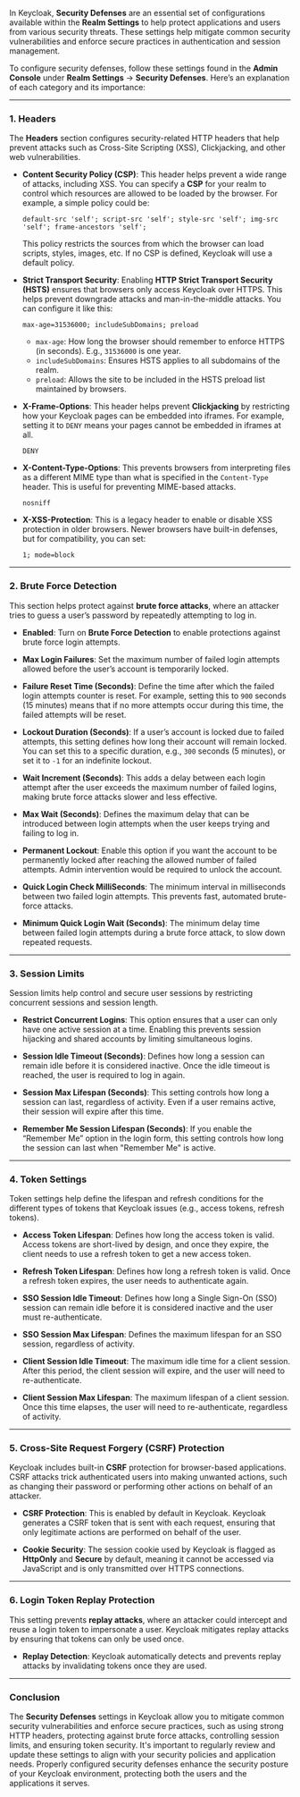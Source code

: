 In Keycloak, **Security Defenses** are an essential set of configurations available within the **Realm Settings** to help protect applications and users from various security threats. These settings help mitigate common security vulnerabilities and enforce secure practices in authentication and session management.

To configure security defenses, follow these settings found in the **Admin Console** under **Realm Settings** → **Security Defenses**. Here’s an explanation of each category and its importance:

---

### 1. **Headers**
The **Headers** section configures security-related HTTP headers that help prevent attacks such as Cross-Site Scripting (XSS), Clickjacking, and other web vulnerabilities.

- **Content Security Policy (CSP)**: This header helps prevent a wide range of attacks, including XSS. You can specify a **CSP** for your realm to control which resources are allowed to be loaded by the browser. For example, a simple policy could be:

  ```text
  default-src 'self'; script-src 'self'; style-src 'self'; img-src 'self'; frame-ancestors 'self';
  ```

  This policy restricts the sources from which the browser can load scripts, styles, images, etc. If no CSP is defined, Keycloak will use a default policy.

- **Strict Transport Security**: Enabling **HTTP Strict Transport Security (HSTS)** ensures that browsers only access Keycloak over HTTPS. This helps prevent downgrade attacks and man-in-the-middle attacks. You can configure it like this:

  ```text
  max-age=31536000; includeSubDomains; preload
  ```

    - `max-age`: How long the browser should remember to enforce HTTPS (in seconds). E.g., `31536000` is one year.
    - `includeSubDomains`: Ensures HSTS applies to all subdomains of the realm.
    - `preload`: Allows the site to be included in the HSTS preload list maintained by browsers.

- **X-Frame-Options**: This header helps prevent **Clickjacking** by restricting how your Keycloak pages can be embedded into iframes. For example, setting it to `DENY` means your pages cannot be embedded in iframes at all.

  ```text
  DENY
  ```

- **X-Content-Type-Options**: This prevents browsers from interpreting files as a different MIME type than what is specified in the `Content-Type` header. This is useful for preventing MIME-based attacks.

  ```text
  nosniff
  ```

- **X-XSS-Protection**: This is a legacy header to enable or disable XSS protection in older browsers. Newer browsers have built-in defenses, but for compatibility, you can set:

  ```text
  1; mode=block
  ```

---

### 2. **Brute Force Detection**
This section helps protect against **brute force attacks**, where an attacker tries to guess a user’s password by repeatedly attempting to log in.

- **Enabled**: Turn on **Brute Force Detection** to enable protections against brute force login attempts.

- **Max Login Failures**: Set the maximum number of failed login attempts allowed before the user’s account is temporarily locked.

- **Failure Reset Time (Seconds)**: Define the time after which the failed login attempts counter is reset. For example, setting this to `900` seconds (15 minutes) means that if no more attempts occur during this time, the failed attempts will be reset.

- **Lockout Duration (Seconds)**: If a user’s account is locked due to failed attempts, this setting defines how long their account will remain locked. You can set this to a specific duration, e.g., `300` seconds (5 minutes), or set it to `-1` for an indefinite lockout.

- **Wait Increment (Seconds)**: This adds a delay between each login attempt after the user exceeds the maximum number of failed logins, making brute force attacks slower and less effective.

- **Max Wait (Seconds)**: Defines the maximum delay that can be introduced between login attempts when the user keeps trying and failing to log in.

- **Permanent Lockout**: Enable this option if you want the account to be permanently locked after reaching the allowed number of failed attempts. Admin intervention would be required to unlock the account.

- **Quick Login Check MilliSeconds**: The minimum interval in milliseconds between two failed login attempts. This prevents fast, automated brute-force attacks.

- **Minimum Quick Login Wait (Seconds)**: The minimum delay time between failed login attempts during a brute force attack, to slow down repeated requests.

---

### 3. **Session Limits**
Session limits help control and secure user sessions by restricting concurrent sessions and session length.

- **Restrict Concurrent Logins**: This option ensures that a user can only have one active session at a time. Enabling this prevents session hijacking and shared accounts by limiting simultaneous logins.

- **Session Idle Timeout (Seconds)**: Defines how long a session can remain idle before it is considered inactive. Once the idle timeout is reached, the user is required to log in again.

- **Session Max Lifespan (Seconds)**: This setting controls how long a session can last, regardless of activity. Even if a user remains active, their session will expire after this time.

- **Remember Me Session Lifespan (Seconds)**: If you enable the “Remember Me” option in the login form, this setting controls how long the session can last when "Remember Me" is active.

---

### 4. **Token Settings**
Token settings help define the lifespan and refresh conditions for the different types of tokens that Keycloak issues (e.g., access tokens, refresh tokens).

- **Access Token Lifespan**: Defines how long the access token is valid. Access tokens are short-lived by design, and once they expire, the client needs to use a refresh token to get a new access token.

- **Refresh Token Lifespan**: Defines how long a refresh token is valid. Once a refresh token expires, the user needs to authenticate again.

- **SSO Session Idle Timeout**: Defines how long a Single Sign-On (SSO) session can remain idle before it is considered inactive and the user must re-authenticate.

- **SSO Session Max Lifespan**: Defines the maximum lifespan for an SSO session, regardless of activity.

- **Client Session Idle Timeout**: The maximum idle time for a client session. After this period, the client session will expire, and the user will need to re-authenticate.

- **Client Session Max Lifespan**: The maximum lifespan of a client session. Once this time elapses, the user will need to re-authenticate, regardless of activity.

---

### 5. **Cross-Site Request Forgery (CSRF) Protection**
Keycloak includes built-in **CSRF** protection for browser-based applications. CSRF attacks trick authenticated users into making unwanted actions, such as changing their password or performing other actions on behalf of an attacker.

- **CSRF Protection**: This is enabled by default in Keycloak. Keycloak generates a CSRF token that is sent with each request, ensuring that only legitimate actions are performed on behalf of the user.

- **Cookie Security**: The session cookie used by Keycloak is flagged as **HttpOnly** and **Secure** by default, meaning it cannot be accessed via JavaScript and is only transmitted over HTTPS connections.

---

### 6. **Login Token Replay Protection**
This setting prevents **replay attacks**, where an attacker could intercept and reuse a login token to impersonate a user. Keycloak mitigates replay attacks by ensuring that tokens can only be used once.

- **Replay Detection**: Keycloak automatically detects and prevents replay attacks by invalidating tokens once they are used.

---

### Conclusion

The **Security Defenses** settings in Keycloak allow you to mitigate common security vulnerabilities and enforce secure practices, such as using strong HTTP headers, protecting against brute force attacks, controlling session limits, and ensuring token security. It's important to regularly review and update these settings to align with your security policies and application needs. Properly configured security defenses enhance the security posture of your Keycloak environment, protecting both the users and the applications it serves.